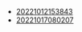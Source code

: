 - [20221012153843](/zet/20221012153843/README.md)
- [20221017080207](/zet/20221017080207/README.md)
